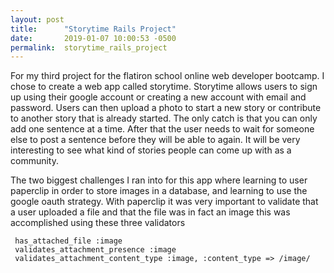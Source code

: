 ```yaml
---
layout: post
title:      "Storytime Rails Project"
date:       2019-01-07 10:00:53 -0500
permalink:  storytime_rails_project
---
```



For my third project for the flatiron school online web developer bootcamp. I chose to create a web app called storytime. Storytime allows users to sign up using their google account or creating a new account with email and password. Users can then upload a photo to start a new story or contribute to another story that is already started. The only catch is that you can only add one sentence at a time. After that the user needs to wait for someone else to post a sentence before they will be able to again. It will be very interesting to see what kind of stories people can come up with as a community. 

The two biggest challenges I ran into for this app where learning to user paperclip in order to store images in a database, and learning to use the google oauth strategy. With paperclip it was very important to validate that a user uploaded a file and that the file was in fact an image this was accomplished using these three validators

````
 has_attached_file :image
 validates_attachment_presence :image
 validates_attachment_content_type :image, :content_type => /image/
````


